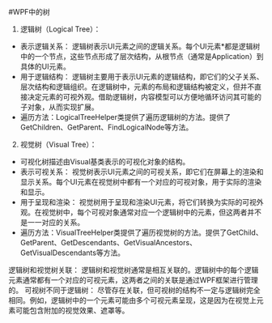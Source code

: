 #WPF中的树
1. 逻辑树（Logical Tree）：
* 表示逻辑关系： 逻辑树表示UI元素之间的逻辑关系。每个UI元素*都是逻辑树中的一个节点，这些节点形成了层次结构，从根节点（通常是Application）到具体的UI元素。
* 用于逻辑结构： 逻辑树主要用于表示UI元素的逻辑结构，即它们的父子关系、层次结构和逻辑组织。在逻辑树中，元素的布局和逻辑结构被定义，但并不直接决定元素的可视外观。借助逻辑树，内容模型可以方便地循环访问其可能的子对象，从而实现扩展。
* 遍历方法：LogicalTreeHelper类提供了遍历逻辑树的方法。提供了GetChildren、GetParent、FindLogicalNode等方法。

2. 视觉树（Visual Tree）：
* 可视化树描述由Visual基类表示的可视化对象的结构。
* 表示可视关系： 视觉树表示UI元素之间的可视关系，即它们在屏幕上的渲染和显示关系。每个UI元素在视觉树中都有一个对应的可视对象，用于实际的渲染和显示。
* 用于呈现和渲染： 视觉树用于呈现和渲染UI元素，将它们转换为实际的可视外观。在视觉树中，每个可视对象通常对应一个逻辑树中的元素，但这两者并不是一一对应的关系。
* 遍历方法：VisualTreeHelper类提供了遍历视觉树的方法。提供了GetChild、GetParent、GetDescendants、GetVisualAncestors、GetVisualDescendants等方法。

逻辑树和视觉树关联： 逻辑树和视觉树通常是相互关联的。逻辑树中的每个逻辑元素通常都有一个对应的可视元素，这两者之间的关联是通过WPF框架进行管理的。
可视树不同于逻辑树： 尽管存在关联，但可视树的结构不一定与逻辑树完全相同。例如，逻辑树中的一个元素可能由多个可视元素呈现，这是因为在视觉上元素可能包含附加的视觉效果、遮罩等。